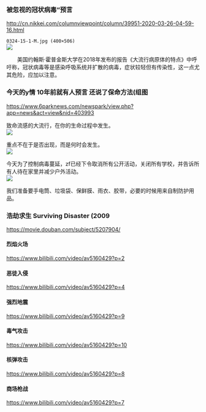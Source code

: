 ### 被忽视的冠状病毒“预言
http://cn.nikkei.com/columnviewpoint/column/39951-2020-03-26-04-59-16.html

`0324-15-1-M.jpg (400×506)`<br>
![](http://cn.nikkei.com/images/2020/03/0324/0324-15-1-M.jpg)

　　美国约翰斯·霍普金斯大学在2018年发布的报告《大流行病原体的特点》中呼吁称，冠状病毒等是感染呼吸系统并扩散的病毒，症状较轻但有传染性，这一点尤其危险，应加以注意。

### 今天的y情 10年前就有人预言 还说了保命方法(组图
https://www.6parknews.com/newspark/view.php?app=news&act=view&nid=403993

致命流感的大流行，在你的生命过程中发生。<br>
![](https://web.popo8.com/202003/02/13/bd77fa135e.jpg)

重点不在于是否出现，而是何时会发生。<br>
![](https://web.popo8.com/202003/02/16/146a8dc401.jpg)

今天为了控制病毒蔓延，zf已经下令取消所有公开活动，关闭所有学校，并告诉所有人待在家里并减少户外活动。<br>
![](https://web.popo8.com/202003/02/13/137bcdd486.jpg)

我们准备要手电筒、垃圾袋、保鲜膜、雨衣、胶带，必要的时候用来自制防护用品。

### 浩劫求生 Surviving Disaster (2009
https://movie.douban.com/subject/5207904/

#### 烈焰火场
https://www.bilibili.com/video/av5160429?p=2

#### 恶徒入侵
https://www.bilibili.com/video/av5160429?p=4

#### 强烈地震
https://www.bilibili.com/video/av5160429?p=9

#### 毒气攻击
https://www.bilibili.com/video/av5160429?p=10

#### 核弹攻击
https://www.bilibili.com/video/av5160429?p=8

#### 商场枪战
https://www.bilibili.com/video/av5160429?p=7
